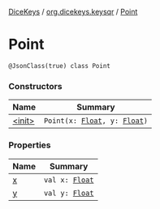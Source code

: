 [DiceKeys](../../index.md) / [org.dicekeys.keysqr](../index.md) / [Point](./index.md)

# Point

`@JsonClass(true) class Point`

### Constructors

| Name | Summary |
|---|---|
| [&lt;init&gt;](-init-.md) | `Point(x: `[`Float`](https://kotlinlang.org/api/latest/jvm/stdlib/kotlin/-float/index.html)`, y: `[`Float`](https://kotlinlang.org/api/latest/jvm/stdlib/kotlin/-float/index.html)`)` |

### Properties

| Name | Summary |
|---|---|
| [x](x.md) | `val x: `[`Float`](https://kotlinlang.org/api/latest/jvm/stdlib/kotlin/-float/index.html) |
| [y](y.md) | `val y: `[`Float`](https://kotlinlang.org/api/latest/jvm/stdlib/kotlin/-float/index.html) |
